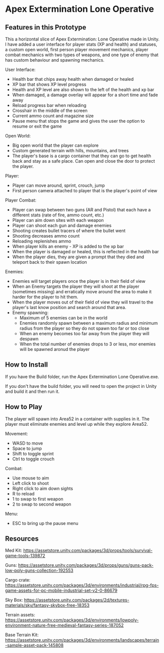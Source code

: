 # Apex Extermination Lone Operative

## Features in this Prototype

This a horizontal slice of Apex Extermination: Lone Operative made in Unity. I have added a user interface for player stats (XP and health) and statuses, a custom open world, first person player movement mechanics, player combat mechanics with two types of weapons, and one type of enemy that has custom behaviour and spawning mechanics.

User Interface:
- Health bar that chips away health when damaged or healed
- XP bar that shows XP level progress
- Health and XP level are also shown to the left of the health and xp bar
- When damaged, a damage overlay will appear for a short time and fade away
- Reload progress bar when reloading
- Crosshair in the middle of the screen
- Current ammo count and magazine size
- Pause menu that stops the game and gives the user the option to resume or exit the game

Open World:
- Big open world that the player can explore
- Custom generated terrain with hills, mountains, and trees
- The player's base is a cargo container that they can go to get health back and stay as a safe place. Can open and close the door to protect the player.

Player:
- Player can move around, sprint, crouch, jump
- First person camera attached to player that is the player's point of view

Player Combat:
- Player can swap between two guns (AR and Pistol) that each have a different stats (rate of fire, ammo count, etc.)
- Player can aim down sites with each weapon
- Player can shoot each gun and damage enemies
- Shooting creates bullet tracers of where the bullet went
- Shooting decreases ammo count
- Reloading replenishes ammo
- When player kills an enemy - XP is added to the xp bar
- When the player is damaged or healed, this is reflected in the health bar
- When the player dies, they are given a prompt that they died and teleport back to their spawn location

Enemies:
- Enemies will target players once the player is in their field of view
- When an Enemy targets the player they will shoot at the player (sometimes missing) and erratically move around the area to make it harder for the player to hit them.
- When the player moves out of their field of view they will travel to the player's last know position and search around that area.
- Enemy spawning:
    - Maximum of 5 enemies can be in the world
    - Enemies randomly spawn between a maximum radius and minimum radius from the player so they do not spawn too far or too close
    - When an enemy becomes too far away from the player they will despawn
    - When the total number of enemies drops to 3 or less, mor enemies will be spawned aronud the player

## How to Install

If you have the Build folder, run the Apex Extermination Lone Operative.exe.

If you don't have the build folder, you will need to open the project in Unity and build it and then run it.

## How to Play

The player will spawn into Area52 in a container with supplies in it. The player must eliminate enemies and level up while they explore Area52.

Movement:
- WASD to move
- Space to jump
- Shift to toggle sprint
- Ctrl to toggle crouch

Combat:
- Use mouse to aim
- Left click to shoot
- Right click to aim down sights
- R to reload
- 1 to swap to first weapon
- 2 to swap to second weapon

Menu:
- ESC to bring up the pause menu

## Resources

Med Kit:
https://assetstore.unity.com/packages/3d/props/tools/survival-game-tools-139872

Guns:
https://assetstore.unity.com/packages/3d/props/guns/guns-pack-low-poly-guns-collection-192553

Cargo crate:
https://assetstore.unity.com/packages/3d/environments/industrial/rpg-fps-game-assets-for-pc-mobile-industrial-set-v2-0-86679

Sky Box:
https://assetstore.unity.com/packages/2d/textures-materials/sky/fantasy-skybox-free-18353

Terrain assets:
https://assetstore.unity.com/packages/3d/environments/lowpoly-environment-nature-free-medieval-fantasy-series-187052

Base Terrain Kit:
https://assetstore.unity.com/packages/3d/environments/landscapes/terrain-sample-asset-pack-145808

